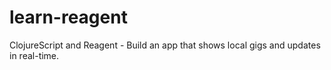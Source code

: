 # learn-reagent
ClojureScript and Reagent - Build an app that shows local gigs and updates in real-time.

